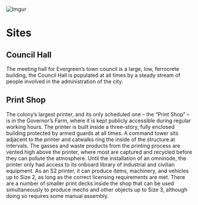 ![Imgur](https://i.imgur.com/4mlnC3y.png)

# Sites

## Council Hall
The meeting hall for Evergreen’s town council is a large, low, ferrocrete building, the Council Hall is populated at all times by a steady stream of people involved in the administration of the city.

## Print Shop
The colony’s largest printer, and its only scheduled one
– the “Print Shop” – is in the Governor’s Farm, where it
is kept publicly accessible during regular working
hours. The printer is built inside a three-story, fully
enclosed building protected by armed guards at all
times. A command tower sits adjacent to the printer
and catwalks ring the inside of the structure at intervals.
The gasses and waste products from the printing
process are vented high above the printer, where most
are captured and recycled before they can pollute the
atmosphere. Until the installation of an omninode, the
printer only had access to its onboard library of
industrial and civilian equipment. As an S2 printer, it
can produce items, machinery, and vehicles up to Size
2, as long as the correct licensing requirements are
met. There are a number of smaller print decks inside
the shop that can be used simultaneously to produce
mechs and other objects up to Size 3, although doing
so requires some manual assembly.